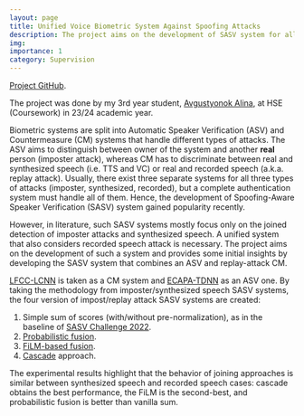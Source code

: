 ```yaml
---
layout: page
title: Unified Voice Biometric System Against Spoofing Attacks
description: The project aims on the development of SASV system for all three types of attacks (imposter attack, synthesized speech, recorded speech).
img:
importance: 1
category: Supervision
---
```


[Project GitHub](https://github.com/alinaaugust/Unified-Voice-Biometric-System).

The project was done by my 3rd year student, [Avgustyonok Alina](https://github.com/alinaaugust/), at HSE (Coursework) in 23/24 academic year. 

Biometric systems are split into Automatic Speaker Verification (ASV) and Countermeasure (CM) systems that handle different types of attacks. The ASV aims to distinguish between owner of the system and another **real** person (imposter attack), whereas CM has to discriminate between real and synthesized speech (i.e. TTS and VC) or real and recorded speech (a.k.a. replay attack). Usually, there exist three separate systems for all three types of attacks (imposter, synthesized, recorded), but a complete authentication system must handle all of them. Hence, the development of Spoofing-Aware Speaker Verification (SASV) system gained popularity recently. 

However, in literature, such SASV systems mostly focus only on the joined detection of imposter attacks and synthesized speech. A unified system that also considers recorded speech attack is necessary. The project aims on the development of such a system and provides some initial insights by developing the SASV system that combines an ASV and replay-attack CM.

[LFCC-LCNN](https://arxiv.org/abs/2103.11326) is taken as a CM system and [ECAPA-TDNN](https://arxiv.org/abs/2005.07143) as an ASV one. By taking the methodology from imposter/synthesized speech SASV systems, the four version of impost/replay attack SASV systems are created:

1. Simple sum of scores (with/without pre-normalization), as in the baseline of [SASV Challenge 2022](https://arxiv.org/abs/2203.14732).
2. [Probabilistic fusion](https://arxiv.org/abs/2202.05253).
3. [FiLM-based fusion](https://www.isca-archive.org/interspeech_2022/choi22b_interspeech.html).
4. [Cascade](https://arxiv.org/abs/2207.07510) approach.

The experimental results highlight that the behavior of joining approaches is similar between synthesized speech and recorded speech cases: cascade obtains the best performance, the FiLM is the second-best, and probabilistic fusion is better than vanilla sum.